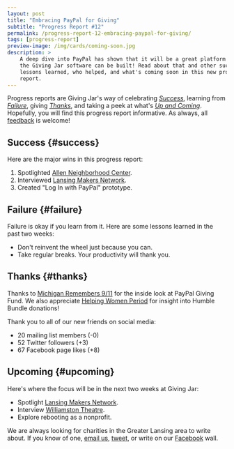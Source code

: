 ```yaml
---
layout: post
title: "Embracing PayPal for Giving"
subtitle: "Progress Report #12"
permalink: /progress-report-12-embracing-paypal-for-giving/
tags: [progress-report]
preview-image: /img/cards/coming-soon.jpg
description: >
    A deep dive into PayPal has shown that it will be a great platform on which
    the Giving Jar software can be built! Read about that and other successes,
    lessons learned, who helped, and what's coming soon in this new progress
    report.
---
```


Progress reports are Giving Jar's way of celebrating *[Success][1]*, learning from *[Failure][2]*, giving *[Thanks][3]*, and taking a peek at what's *[Up and Coming][4]*. Hopefully, you will find this progress report informative. As always, all [feedback][5] is welcome!

## Success {#success}

Here are the major wins in this progress report:

1. Spotlighted [Allen Neighborhood Center][8].
2. Interviewed [Lansing Makers Network][9].
3. Created "Log In with PayPal" prototype.

## Failure {#failure}

Failure is okay if you learn from it. Here are some lessons learned in the past two weeks:

* Don't reinvent the wheel just because you can.
* Take regular breaks. Your productivity will thank you.

## Thanks {#thanks}

Thanks to [Michigan Remembers 9/11][11] for the inside look at PayPal Giving Fund. We also appreciate [Helping Women Period][12] for insight into Humble Bundle donations!

Thank you to all of our new friends on social media:

* 20 mailing list members (-0)
* 52 Twitter followers (+3)
* 67 Facebook page likes (+8)

## Upcoming {#upcoming}

Here's where the focus will be in the next two weeks at Giving Jar:

* Spotlight [Lansing Makers Network][9].
* Interview [Williamston Theatre][10].
* Explore rebooting as a nonprofit.

We are always looking for charities in the Greater Lansing area to write about. If you know of one, [email us][5], [tweet][6], or write on our [Facebook][7] wall.



[1]: #success "Success Section"
[2]: #failure "Failure Section"
[3]: #thanks "Thanks Section"
[4]: #upcoming "Upcoming Section"
[5]: mailto:hello@givingjar.org "Email Giving Jar"
[6]: https://twitter.com/givingjar "Giving Jar on Twitter"
[7]: https://www.facebook.com/givingjarorg "Giving Jar on Facebook"
[8]: http://blog.givingjar.org/charity-spotlight-allen-neighborhood-center/ "Allen Neighborhood Center Spotlight"
[9]: https://www.lansingmakersnetwork.org/ "Lansing Makers Network Homepage"
[10]: http://williamstontheatre.org "Williamston Theatre Homepage"
[11]: http://blog.givingjar.org/charity-spotlight-michigan-remembers-9-11/ "Michigan Remembers 9/11 Spotlight"
[12]: http://blog.givingjar.org/charity-spotlight-helping-women-period/ "Helping Women Period Spotlight"
